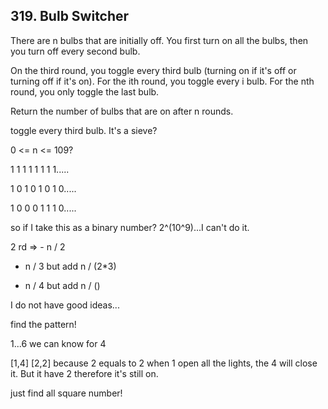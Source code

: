 ## 319. Bulb Switcher
There are n bulbs that are initially off. You first turn on all the bulbs, then you turn off every second bulb.

On the third round, you toggle every third bulb (turning on if it's off or turning off if it's on). For the ith round, you toggle every i bulb. For the nth round, you only toggle the last bulb.

Return the number of bulbs that are on after n rounds.

toggle every third bulb. It's a sieve?

0 <= n <= 109?


1 1 1 1 1 1 1 1.....

1 0 1 0 1 0 1 0.....

1 0 0 0 1 1 1 0.....

so if I take this as a binary number? 2^(10^9)...I can't do it.

2 rd => - n / 2

- n / 3 but add n / (2*3)

- n / 4 but add n / ()

I do not have good ideas...

find the pattern!

1...6 we can know for 4

[1,4] [2,2] because 2 equals to 2 when 1 open all the lights, the 4 will close it. But it have 2 therefore it's still on.

just find all square number!